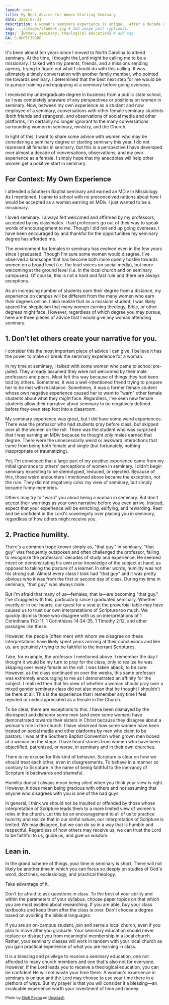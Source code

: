 ```yaml
---
layout: post
title: My Best Advice for Women Starting Seminary
date: 2022-07-31
description: A woman's seminary experience is unique.  After a decade of experience, conversations, and observations, this is my best advice for any female planning to go to seminary.   # Add post description (optional)
img:  ../images/student.jpg # Add image post (optional)
tags:  [women, seminary, theological education] # add tag
GA: G-DHPTC39GDF
---
```


It's been almost ten years since I moved to North Carolina to attend seminary. At the time, I thought the Lord might be calling me to be a missionary. I talked with my parents, friends, and a missions sending agency, trying to figure out what I should do with this calling. It was ultimately a timely conversation with another family member, who pointed me towards seminary. I determined that the best next step for me would be to pursue training and equipping at a seminary before going overseas. 

I received my undergraduate degree in business from a public state school, so I was completely unaware of any perspectives or positions on women in seminary. Now, between my own experience as a student and now employee of a seminary, conversations with other female seminary students (both friends and strangers), and observations of social media and other platforms, I'm certainly no longer ignorant to the many conversations surrounding women in seminary, ministry, and the Church.

In light of this, I want to share some advice with women who may be considering a seminary degree or starting seminary this year. I do not represent all females in seminary, but this is a perspective I have developed over almost a decade of conversations, observations, and my own experience as a female.  I simply hope that my anecdotes will help other women get a positive start in seminary.

## For Context: My Own Experience

I attended a Southern Baptist seminary and earned an MDiv in Missiology. As I mentioned, I came to school with no preconceived notions about how I would be accepted as a woman earning an MDiv. I just wanted to be a missionary. 

I loved seminary. I always felt welcomed and affirmed by my professors, accepted by my classmates. I had professors go out of their way to speak words of encouragement to me. Though I did not end up going overseas, I have been encouraged by and thankful for the opportunities my seminary degree has afforded me.

The environment for females in seminary has evolved even in the few years since I graduated. Though I'm sure some women would disagree, I've observed a landscape that has become both more openly hostile towards women on a broad level (i.e. the loud voices on social media), but more welcoming at the ground level (i.e. in the local church and on seminary campuses). Of course, this is not a hard and fast rule and there are always exceptions.

As an increasing number of students earn their degree from a distance, my experience on campus will be different from the many women who earn their degrees online. I also realize that as a missions student, I was likely spared the skepticism that many women earning theology, Bible, or other degrees might face. However, regardless of which degree you may pursue, here are three pieces of advice that I would give any woman attending seminary.

## 1. Don't let others create your narrative for you.

I consider this the most important piece of advice I can give. I believe it has the power to make or break the seminary experience for a woman. 

In my time at seminary, I talked with some women who came to school pre-jaded. They already assumed they were not welcomed by their male professors and peers. Most felt this way because of things they had been told by others. Sometimes, it was a well-intentioned friend trying to prepare her to be met with resistance. Sometimes, it was a former female student whose own negative experience caused her to want to "warn" other female students about what they might face. Regardless, I've seen new female students allow their narrative about seminary to be negatively defined before they even step foot into a classroom.

My seminary experience was great, but I did have some weird experiences. There was the professor who had students pray before class, but skipped over all the women on the roll. There was the student who was surprised that I was earning an MDiv because he thought only males earned that degree. There were the unnecessarily weird or awkward interactions that came from being both female and single (but fortunately, nothing inappropriate or traumatizing).

Yet, I'm convinced that a large part of my positive experience came from my initial ignorance to others' perceptions of women in seminary. I didn't begin seminary expecting to be stereotyped, reduced, or rejected. Because of this, those weird encounters I mentioned above became the exception, not the rule. They did not negatively color my view of seminary, but simply became funny memories.

Others may try to "warn" you about being a woman in seminary. But don't accept their warnings as your own narrative before you even arrive. Instead, expect that your experience will be enriching, edifying, and rewarding. Rest and be confident in the Lord's soveriegnty over placing you in seminary, regardless of how others might receive you.

## 2. Practice humility. 

There's a common trope known simply as, "that guy." In seminary, "that guy" was frequently outspoken and often challenged the professor,  failing to recognize the professors' decades of study and experience. He seemed intent on demonstrating his own prior knowledge of the subject at hand, as opposed to taking the posture of a learner. In other words, humility was not his strong suit. Almost every class I took had "that guy" and it was pretty obvious who it was from the first or second day of class. During my time in seminary, "that guy" was always male. 

But I'm afraid that many of us—females, that is—are becoming "that guy." I've struggled with this, particularly since I graduated seminary. Whether overtly or in our hearts, our quest for a seat at the proverbial table may have caused us to trust our own interpretations of Scripture too much. We quickly dismiss those who disagree with us on interpretations of 1 Corinthians 11:2-11, 1 Corinthians 14:34-35, 1 Timothy 2:12, and other passages like these. 

However, the people (often men) with whom we disagree on these interpretations have likely spent years arriving at their conclusions and like us, are genuinely trying to be faithful to the inerrant Scriptures.

Take, for example, the professor I mentioned above. I remember the day I thought it would be my turn to pray for the class, only to realize he was skipping over every female on the roll. I was taken aback, to be sure. However, as the class continued on over the weeks, this same professor was extremely encouraging to me as I demonstrated an affinity for the subject. I realized then that his view of whether a woman should pray over a mixed gender seminary class did not also mean that he thought I shouldn't be there at all. This is the experience that I remember any time I feel rejected or underappreciated as a female in the Church.

To be clear, there are exceptions to this. I have been dismayed by the disrespect and dishonor some men (and even some women) have demonstrated towards their sisters in Christ because they disagree about a woman's role in the church. I have observed how some women have been treated on social media and other platforms by men who claim to be pastors. I was at the Southern Baptist Convention when grown men booed at a woman on the stage. I have heard stories from women who have been objectified, patronized, or worse, in seminary and in their own churches. 

There is no excuse for this kind of behavior. Scripture is clear on how we should treat each other, even in disagreements. To behave in a manner so contrary to Scripture in the name of being faithful to the inerrancy of Scripture is backwards and shameful.

Humility doesn't always mean being silent when you think your view is right. However, it does mean being gracious with others and not assuming that anyone who disagrees with you is one of the bad guys.

In general, I think we should not be insulted or offended by those whose interpretation of Scripture leads them to a more limited view of women's roles in the church. Let this be an encouragement to all of us to practice humility and realize that in our sinful nature, our interpretation of Scripture is limited. We may disagree, but we can do so in a way that is humble and respectful. Regardless of how others may receive us, we can trust the Lord to be faithful to us, guide us, and give us wisdom.

## Lean in. 

In the grand scheme of things, your time in seminary is short. There will not likely be another time in which you can focus so deeply on studies of God's word, doctrines, ecclesiology, and practical theology. 

Take advantage of it. 

Don't be afraid to ask questions in class. To the best of your ability and within the parameters of your syllabus, choose paper topics on that which you are most excited about researching. If you are able, buy your class textbooks and keep them after the class is over. Don't choose a degree based on avoiding the biblical languages.

If you are an on-campus student, join and serve a local church, even if you plan to move after you graduate. Your seminary education should never replace or distract you from meaningful membership in a local church. Rather, your seminary classes will work in tandem with your local church as you gain practical experience of what you are learning in class.   

It is a blessing and privilege to receive a seminary education, one not afforded to many church members and one that's also not for everyone. However, if the Lord leads you to receive a theological education, you can be confident He will not waste your time there. A woman's experience in seminary is unique and the Lord may choose to use your time there in a plethora of ways. But my prayer is that you will consider it a blessing—an invaluable experience worth your investment of time and money.

<sub>Photo by <a href="https://unsplash.com/@eliottreyna?utm_source=unsplash&utm_medium=referral&utm_content=creditCopyText">Eliott Reyna</a> on <a href="https://unsplash.com/s/photos/student?utm_source=unsplash&utm_medium=referral&utm_content=creditCopyText">Unsplash</a></sub>
  
